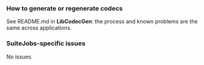 ﻿
### How to generate or regenerate codecs

See README.md in **LibCodecGen**: the process and known problems 
are the same across applications.

### SuiteJobs-specific issues

No issues